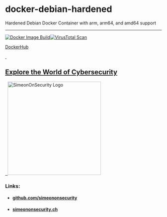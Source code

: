 # docker-debian-hardened
Hardened Debian Docker Container with arm, arm64, and amd64 support 

---------------------------
[![Docker Image Build](https://github.com/simeononsecurity/docker-debian-hardened/actions/workflows/docker-image.yml/badge.svg)](https://github.com/simeononsecurity/docker-debian-hardened/actions/workflows/docker-image.yml)[![VirusTotal Scan](https://github.com/simeononsecurity/docker-debian-hardened/actions/workflows/virustotal.yml/badge.svg)](https://github.com/simeononsecurity/docker-debian-hardened/actions/workflows/virustotal.yml)


[DockerHub](https://hub.docker.com/r/simeononsecurity/docker-debian-hardened)

<a href="https://simeononsecurity.ch" target="_blank" rel="noopener noreferrer">
  <h2>Explore the World of Cybersecurity</h2>
</a>
<a href="https://simeononsecurity.ch" target="_blank" rel="noopener noreferrer">
  <img src="https://simeononsecurity.ch/img/banner.png" alt="SimeonOnSecurity Logo" width="300" height="300">
</a>

### Links:
- #### [github.com/simeononsecurity](https://github.com/simeononsecurity)
- #### [simeononsecurity.ch](https://simeononsecurity.ch)
